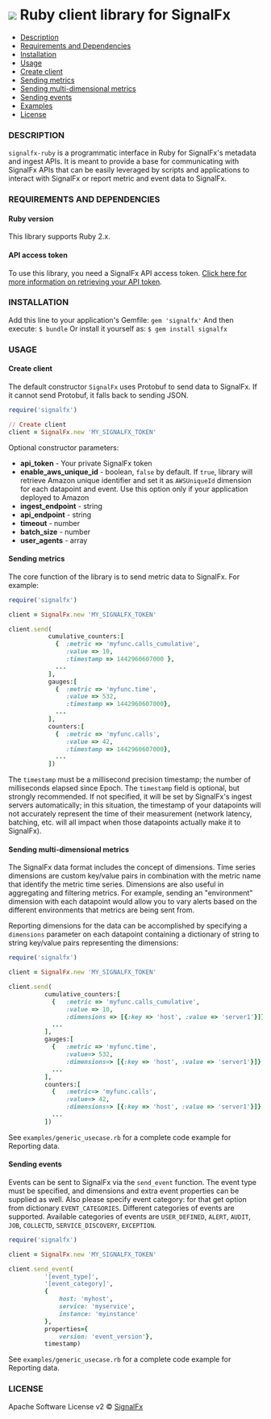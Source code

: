 # ![](./img/integrations_ruby.png) Ruby client library for SignalFx


- [Description](#description)
- [Requirements and Dependencies](#requirements-and-dependencies)
- [Installation](#installation)
- [Usage](#usage)
 - [Create client](#create-client)
 - [Sending metrics](#sending-metrics)
 - [Sending multi-dimensional metrics](#sending-multi-dimensional-metrics)
 - [Sending events](#sending-events)
- [Examples](#examples)
- [License](#license)



### DESCRIPTION

<code>signalfx-ruby</code> is a programmatic interface in Ruby for SignalFx's metadata and ingest APIs. It is meant to provide a base for communicating with SignalFx APIs that can be easily leveraged by scripts and applications to interact with SignalFx or report metric and event data to SignalFx.


### REQUIREMENTS AND DEPENDENCIES

#### Ruby version

This library supports Ruby 2.x.

#### API access token

To use this library, you need a SignalFx API access
token. [Click here for more information on retrieving your API token](https://developers.signalfx.com/docs/authentication-overview).


### INSTALLATION

Add this line to your application's Gemfile:
    ```
    gem 'signalfx'
    ```
And then execute:
    ```
    $ bundle
    ```
Or install it yourself as:
    ```
    $ gem install signalfx
    ```

### USAGE

#### Create client

The default constructor `SignalFx` uses Protobuf to send data to SignalFx. If it cannot send Protobuf, it falls back to sending JSON.

```ruby
require('signalfx')

// Create client
client = SignalFx.new 'MY_SIGNALFX_TOKEN'
```

Optional constructor parameters:
+ **api\_token** - Your private SignalFx token
+ **enable\_aws\_unique\_id** - boolean, `false` by default.
       If `true`, library will retrieve Amazon unique identifier
       and set it as `AWSUniqueId` dimension for each datapoint and event.
       Use this option only if your application deployed to Amazon
+ **ingest\_endpoint** - string
+ **api\_endpoint** - string
+ **timeout** - number
+ **batch\_size** - number
+ **user\_agents** - array

#### Sending metrics

The core function of the library is to send metric data to SignalFx. For example:

```ruby
require('signalfx')

client = SignalFx.new 'MY_SIGNALFX_TOKEN'

client.send(
           cumulative_counters:[
             {  :metric => 'myfunc.calls_cumulative',
                :value => 10,
                :timestamp => 1442960607000 },
             ...
           ],
           gauges:[
             {  :metric => 'myfunc.time',
                :value => 532,
                :timestamp => 1442960607000},
             ...
           ],
           counters:[
             {  :metric => 'myfunc.calls',
                :value => 42,
                :timestamp => 1442960607000},
             ...
           ])
```
The `timestamp` must be a millisecond precision timestamp; the number of milliseconds elapsed since Epoch. The `timestamp` field is optional, but strongly recommended. If not specified, it will be set by SignalFx's ingest servers automatically; in this situation, the timestamp of your datapoints will not accurately represent the time of their measurement (network latency, batching, etc. will all impact when those datapoints actually make it to SignalFx).


#### Sending multi-dimensional metrics

The SignalFx data format includes the concept of dimensions. Time series dimensions are custom key/value pairs in combination with the metric name that identify the metric time series. Dimensions are also useful in aggregating and filtering metrics. For example, sending an "environment" dimension with each datapoint would allow you to vary alerts based on the different environments that metrics are being sent from.

Reporting dimensions for the data can be accomplished by specifying a `dimensions` parameter on each datapoint containing a dictionary of string to string key/value pairs representing the dimensions:

```ruby
require('signalfx')

client = SignalFx.new 'MY_SIGNALFX_TOKEN'

client.send(
          cumulative_counters:[
            {   :metric => 'myfunc.calls_cumulative',
                :value => 10,
                :dimensions => [{:key => 'host', :value => 'server1'}]},
            ...
          ],
          gauges:[
            {   :metric => 'myfunc.time',
                :value=> 532,
                :dimensions=> [{:key => 'host', :value => 'server1'}]},
            ...
          ],
          counters:[
            {   :metric=> 'myfunc.calls',
                :value=> 42,
                :dimensions=> [{:key => 'host', :value => 'server1'}]},
            ...
          ])
```
See `examples/generic_usecase.rb` for a complete code example for Reporting data.


#### Sending events

Events can be sent to SignalFx via the `send_event` function. The event type must be specified, and dimensions and extra event properties can be supplied as well. Also please specify event category: for that get option from dictionary `EVENT_CATEGORIES`. Different categories of events are supported. Available categories of events are `USER_DEFINED`, `ALERT`, `AUDIT`, `JOB`, `COLLECTD`, `SERVICE_DISCOVERY`, `EXCEPTION`.

```ruby
require('signalfx')

client = SignalFx.new 'MY_SIGNALFX_TOKEN'

client.send_event(
          '[event_type]',
          '[event_category]',
          {
              host: 'myhost',
              service: 'myservice',
              instance: 'myinstance'
          },
          properties={
              version: 'event_version'},
          timestamp)
```

See `examples/generic_usecase.rb` for a complete code example for Reporting data.


### LICENSE

Apache Software License v2 © [SignalFx](https://signalfx.com)
